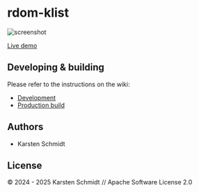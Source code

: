 # rdom-klist

![screenshot](https://raw.githubusercontent.com/thi-ng/umbrella/develop/assets/examples/rdom-klist.png)

[Live demo](http://demo.thi.ng/umbrella/rdom-klist/)

## Developing & building

Please refer to the instructions on the wiki:

- [Development](https://github.com/thi-ng/umbrella/wiki/Development-mode-for-examples-using-thi.ng-meta%E2%80%90css)
- [Production build](https://github.com/thi-ng/umbrella/wiki/Example-build-instructions)

## Authors

- Karsten Schmidt

## License

&copy; 2024 - 2025 Karsten Schmidt // Apache Software License 2.0
